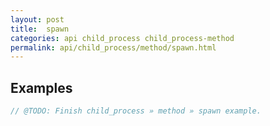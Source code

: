 ```yaml
---
layout: post
title:  spawn
categories: api child_process child_process-method
permalink: api/child_process/method/spawn.html
---
```


## Examples

```javascript
// @TODO: Finish child_process » method » spawn example.
```








